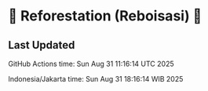 
# 🌳 Reforestation (Reboisasi) 🌲

## Last Updated

GitHub Actions time: Sun Aug 31 11:16:14 UTC 2025

Indonesia/Jakarta time: Sun Aug 31 18:16:14 WIB 2025
